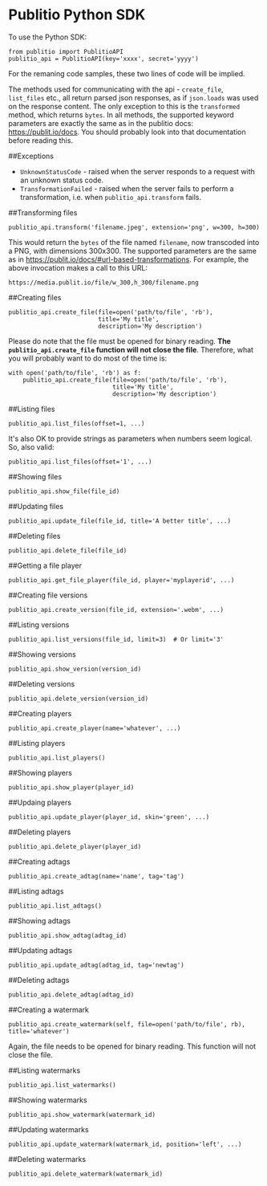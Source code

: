 # Publitio Python SDK

To use the Python SDK:

```
from publitio import PublitioAPI
publitio_api = PublitioAPI(key='xxxx', secret='yyyy')
```

For the remaning code samples, these two lines of code will be implied.

The methods used for communicating with the api - `create_file`, `list_files` etc., all return parsed json responses, as if `json.loads` was used on the response content. The only exception to this is the `transformed` method, which returns `bytes`. In all methods, the supported keyword parameters are exactly the same as in the publitio docs: https://publit.io/docs. You should probably look into that documentation before reading this.


##Exceptions
 - `UnknownStatusCode` - raised when the server responds to a request with an unknown status code.
 - `TransformationFailed` - raised when the server fails to perform a transformation, i.e. when `publitio_api.transform` fails.

##Transforming files
```
publitio_api.transform('filename.jpeg', extension='png', w=300, h=300)
```

This would return the `bytes` of the file named `filename`, now transcoded into a PNG, with dimensions 300x300. The supported parameters are the same as in https://publit.io/docs/#url-based-transformations. For example, the above invocation makes a call to this URL:
```
https://media.publit.io/file/w_300,h_300/filename.png
```


##Creating files
```
publitio_api.create_file(file=open('path/to/file', 'rb'),
                         title='My title',
                         description='My description')
```
Please do note that the file must be opened for binary reading. **The `publitio_api.create_file` function will not close the file**. Therefore, what you will probably want to do most of the time is:
```
with open('path/to/file', 'rb') as f:
    publitio_api.create_file(file=open('path/to/file', 'rb'),
                             title='My title',
                             description='My description')
```


##Listing files
```
publitio_api.list_files(offset=1, ...)
```

It's also OK to provide strings as parameters when numbers seem logical. So, also valid:

```
publitio_api.list_files(offset='1', ...)
```


##Showing files
```
publitio_api.show_file(file_id)
```


##Updating files
```
publitio_api.update_file(file_id, title='A better title', ...)
```


##Deleting files
```
publitio_api.delete_file(file_id)
```


##Getting a file player
```
publitio_api.get_file_player(file_id, player='myplayerid', ...)
```


##Creating file versions
```
publitio_api.create_version(file_id, extension='.webm', ...)
```


##Listing versions
```
publitio_api.list_versions(file_id, limit=3)  # Or limit='3'
```


##Showing versions
```
publitio_api.show_version(version_id)
```


##Deleting versions
```
publitio_api.delete_version(version_id)
```


##Creating players
```
publitio_api.create_player(name='whatever', ...)
```


##Listing players
```
publitio_api.list_players()
```


##Showing players
```
publitio_api.show_player(player_id)
```


##Updaing players
```
publitio_api.update_player(player_id, skin='green', ...)
```


##Deleting players
```
publitio_api.delete_player(player_id)
```


##Creating adtags
```
publitio_api.create_adtag(name='name', tag='tag')
```


##Listing adtags
```
publitio_api.list_adtags()
```


##Showing adtags
```
publitio_api.show_adtag(adtag_id)
```


##Updating adtags
```
publitio_api.update_adtag(adtag_id, tag='newtag')
```


##Deleting adtags
```
publitio_api.delete_adtag(adtag_id)
```


##Creating a watermark
```
publitio_api.create_watermark(self, file=open('path/to/file', rb), title='whatever')
```
Again, the file needs to be opened for binary reading. This function will not close the file.


##Listing watermarks
```
publitio_api.list_watermarks()
```

##Showing watermarks
```
publitio_api.show_watermark(watermark_id)
```


##Updating watermarks
```
publitio_api.update_watermark(watermark_id, position='left', ...)
```

##Deleting watermarks
```
publitio_api.delete_watermark(watermark_id)
```
